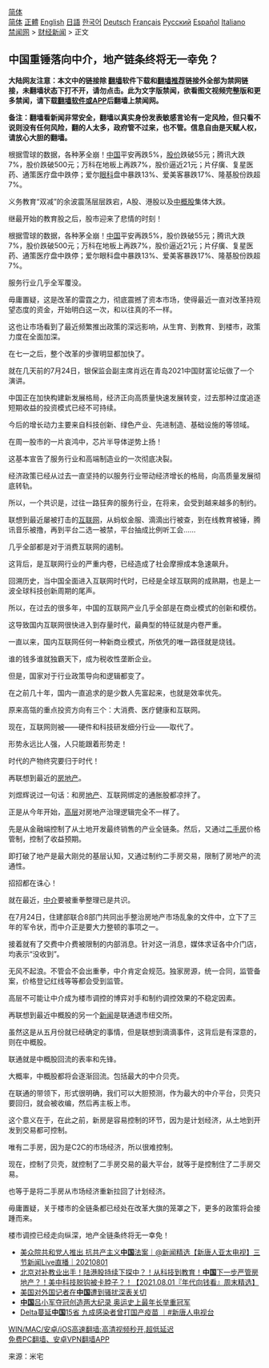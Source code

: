  <!-- 面包屑导航 --> <div class="breadcrumb"><!-- GTranslate: https://gtranslate.io/ -->  <div class="switcher notranslate">  <div class="selected">  <a href="#" onclick="return false;"> 简体</a>  </div>  <div class="option">  <a href="https://www.bannedbook.org" onclick="doGTranslate('zh-CN|zh-CN');jQuery('div.switcher div.selected a').html(jQuery(this).html());return false;" title="简体中文" class="nturl selected"> 简体</a>  <a href="https://www.bannedbook.org/zh-tw/" onclick="doGTranslate('zh-CN|zh-TW');jQuery('div.switcher div.selected a').html(jQuery(this).html());return false;" title="繁體中文" class="nturl"> 正體</a>  <a href="https://www.bannedbook.org/en/" onclick="doGTranslate('zh-CN|en');jQuery('div.switcher div.selected a').html(jQuery(this).html());return false;" title="English" class="nturl"> English</a>  <a href="https://www.bannedbook.org/ja/" onclick="doGTranslate('zh-CN|ja');jQuery('div.switcher div.selected a').html(jQuery(this).html());return false;" title="日本語" class="nturl"> 日語</a>  <a href="https://www.bannedbook.org/ko/" onclick="doGTranslate('zh-CN|ko');jQuery('div.switcher div.selected a').html(jQuery(this).html());return false;" title="한국어" class="nturl"> 한국어</a>  <a href="https://www.bannedbook.org/de/" onclick="doGTranslate('zh-CN|de');jQuery('div.switcher div.selected a').html(jQuery(this).html());return false;" title="Deutsch" class="nturl"> Deutsch</a>  <a href="https://www.bannedbook.org/fr/" onclick="doGTranslate('zh-CN|fr');jQuery('div.switcher div.selected a').html(jQuery(this).html());return false;" title="Français" class="nturl"> Français</a>  <a href="https://www.bannedbook.org/ru/" onclick="doGTranslate('zh-CN|ru');jQuery('div.switcher div.selected a').html(jQuery(this).html());return false;" title="Русский" class="nturl"> Русский</a>  <a href="https://www.bannedbook.org/es/" onclick="doGTranslate('zh-CN|es');jQuery('div.switcher div.selected a').html(jQuery(this).html());return false;" title="Español" class="nturl"> Español</a>  <a href="https://www.bannedbook.org/it/" onclick="doGTranslate('zh-CN|it');jQuery('div.switcher div.selected a').html(jQuery(this).html());return false;" title="Italiano" class="nturl"> Italiano</a>  </div>  </div>      <div class='breadcrumb-sub'><!-- Breadcrumb NavXT 6.3.0 --> <a href="https://www.bannedbook.org/" class="home">禁闻网</a> &gt; <a href="https://www.bannedbook.org/bnews/finance/" class="category">财经新闻</a> &gt; 正文</div></div><h2>中国重锤落向中介，地产链条终将无一幸免？</h2> <p class="notice"><b>大陆网友注意：本文中的链接除 <a href="https://github.com/bannedbook/fanqiang" >翻墙</a>软件下载和<a href="https://github.com/killgcd/justmysocks/blob/master/README.md">翻墙推荐</a>链接外全部为禁网链接，未翻墙状态下打不开，请勿点击。此为文字版禁闻，欲看图文视频完整版和更多禁闻，请下载<a href="https://github.com/bannedbook/fanqiang">翻墙软件或APP</a>后翻墙上禁闻网。</p><p>备注：翻墙看新闻非常安全，翻墙以真实身份发表敏感言论有一定风险，但只看不说则没有任何风险，翻的人太多，政府管不过来，也不管。信息自由是天赋人权，请放心大胆的翻墙。</b></p>  <div class="entry"> <p id="summary">根据雪球的数据，各种茅全崩！<span class='wp_keywordlink_affiliate'><a href="https://www.bannedbook.org/" title="中国" target="_blank">中国</a></span>平安再跌5%，<a href="https://www.bannedbook.org/bnews/tag/%E8%82%A1%E4%BB%B7/" class="st_tag internal_tag" rel="tag" title="标签 股价 下的日志">股价</a>跌破55元；腾讯大跌7%，股价跌破500元；万科在地板上再跌7%，股价逼近21元；片仔癀、复星医药、通策医疗盘中跌停；爱尔<a href="https://www.bannedbook.org/bnews/tag/%e7%9c%bc%e7%a7%91/" class="st_tag internal_tag" rel="tag" title="标签 眼科 下的日志">眼科</a>盘中暴跌13%、爱美客暴跌17%、隆基股份跌超7%。</p> <p id="conimg">义务教育“双减”的余波震荡层层跌宕，A股、港股以及<a href="https://www.bannedbook.org/bnews/tag/%E4%B8%AD%E6%A6%82%E8%82%A1/" class="st_tag internal_tag" rel="tag" title="标签 中概股 下的日志">中概股</a>集体大跌。</p> <p>继最开始的教育股之后，股市迎来了悲情的时刻！</p> <p>根据雪球的数据，各种茅全崩！<a href="https://www.bannedbook.org/bnews/tag/%E4%B8%AD%E5%9B%BD/" class="st_tag internal_tag" rel="tag" title="标签 中国 下的日志">中国</a>平安再跌5%，股价跌破55元；腾讯大跌7%，股价跌破500元；万科在地板上再跌7%，股价逼近21元；片仔癀、复星医药、通策医疗盘中跌停；爱尔眼科盘中暴跌13%、爱美客暴跌17%、隆基股份跌超7%。</p> <p>服务行业几乎全军覆没。</p> <p>毋庸置疑，这是改革的雷霆之力，彻底震撼了资本市场，使得最近一直对改革持观望态度的资金，开始明白这一次，和以往真的不一样。</p> <p>这也让市场看到了最近频繁推出政策的深远影响，从生育、到教育、到楼市，政策力度在全面加深。</p> <p>在七一之后，整个改革的步骤明显都加快了。</p> <p>就在几天前的7月24日，银保监会副主席肖远在青岛2021中国财富论坛做了一个演讲。</p> <p>中国正在加快构建新发展格局，经济正向高质量快速发展转变，过去那种过度追逐短期收益的投资模式已经不可持续。</p> <p>今后的增长动力主要来自科技创新、绿色产业、先进制造、基础设施的等领域。</p> <p>在周一股市的一片哀鸿中，芯片半导体逆势上扬！</p> <p>这基本宣告了服务行业和高端制造业的一次彻底决裂。</p>  <p>经济政策已经从过去一直坚持的以服务行业带动经济增长的格局，向高质量发展彻底转轨。</p> <p>所以，一个共识是，过往一路狂奔的服务行业，在将来，会受到越来越多的制约。</p> <p>联想到最近屡被打击的<a href="https://www.bannedbook.org/bnews/tag/%e4%ba%92%e8%81%94%e7%bd%91/" class="st_tag internal_tag" rel="tag" title="标签 互联网 下的日志">互联网</a>，从蚂蚁金服、滴滴出行被查，到在线教育被锤，腾讯音乐被撸，再到平台二选一被禁，平台抽成比例听工会……</p> <p>几乎全部都是对于消费互联网的遏制。</p> <p>这背后，是互联网行业的严重内卷，已经造成了社会摩擦成本急速飙升。</p> <p>回溯历史，当中国全面进入互联网时代时，已经是全球互联网的成熟期，也是上一波全球科技创新周期的尾声。</p> <p>所以，在过去的很多年，中国的互联网产业几乎全部是在商业模式的创新和模仿。</p> <p>这导致国内互联网很快进入到存量时代，最典型的特征就是内卷严重。</p> <p>一直以来，国内互联网任何一种新商业模式，所依凭的唯一路径就是烧钱。</p> <p>谁的钱多谁就独霸天下，成为税收性垄断企业。</p> <p>但是，国家对于行业政策导向和逻辑都变了。</p> <p>在之前几十年，国内一直追求的是少数人先富起来，也就是效率优先。</p> <p>原来高瓴的重点投资方向有三个：大消费、医疗健康和互联网。</p>  <p>现在，互联网则被——硬件和科技研发细分行业——取代了。</p> <p>形势永远比人强，人只能跟着形势走！</p> <p>时代的产物终究要归于时代！</p> <p>再联想到最近的<a href="https://www.bannedbook.org/bnews/tag/%e6%88%bf%e5%9c%b0%e4%ba%a7/" class="st_tag internal_tag" rel="tag" title="标签 房地产 下的日志">房地产</a>。</p> <p>刘煜辉说过一句话：和房<a href="https://www.bannedbook.org/bnews/tag/%e5%9c%b0%e4%ba%a7/" class="st_tag internal_tag" rel="tag" title="标签 地产 下的日志">地产</a>、互联网绑定的通胀股都凉拌了。</p> <p>正是从今年开始，<span class='wp_keywordlink_affiliate'><a href="https://www.bannedbook.org/bnews/ccpdope/" title="中共高层内幕" target="_blank">高层</a></span>对房地产治理逻辑完全不一样了。</p> <p>先是从金融端控制了从土地开发最终销售的产业全链条。然后，又通过<a href="https://www.bannedbook.org/bnews/tag/%E4%BA%8C%E6%89%8B%E6%88%BF/" class="st_tag internal_tag" rel="tag" title="标签 二手房 下的日志">二手房</a>价格管制，控制了收益预期。</p> <p>即打破了地产是最大刚兑的基层认知，又通过制约二手房交易，限制了房地产的流通性。</p> <p>招招都在诛心！</p> <p>就在最近，<a href="https://www.bannedbook.org/bnews/tag/%E4%B8%AD%E4%BB%8B/" class="st_tag internal_tag" rel="tag" title="标签 中介 下的日志">中介</a>要被重拳整理已是共识。</p> <p>在7月24日，住建部联合8部门共同出手整治房地产市场乱象的文件中，立下了三年的军令状，而中介正是要大力整顿的事项之一。</p> <p>接着就有了交费中介费被限制的内部消息。针对这一消息，媒体求证各中介门店，均表示“没收到”。</p> <p>无风不起浪。不管会不会出重拳，中介肯定会规范。独家房源，统一合同，监管备案，价格登记红线等等都会受到监管。</p>  <p>高层不可能让中介成为楼市调控的博弈对手和制约调控效果的不稳定因素。</p> <p>再联想到最近中概股的另一个<span class='wp_keywordlink_affiliate'><a href="https://www.bannedbook.org/" title="新闻">新闻</a></span>是联通退市纽交所。</p> <p>虽然这是从五月份就已经确定的事情，但是联想到滴滴事件，这背后是有深意的，则在中概股。</p> <p>联通就是中概股回流的表率和先锋。</p> <p>大概率，中概股都将会逐渐回流。包括最大的中介贝壳。</p> <p>在联通的带领下，形式很明确，我们可以大胆预测，作为最大的中介平台，贝壳只要回归，就会被收编，然后再主板上市。</p> <p>这个意义在于，在此之前，新房是容易控制的环节，因为是计划经济，从土地到开发到交易都可控制。</p> <p>唯有二手房，因为是C2C的市场经济，所以很难控制。</p> <p>现在，控制了贝壳，就控制了二手房交易的最大平台，就等于是控制住了二手房交易。</p> <p>也等于是将二手房从市场经济重新拉回了计划经济。</p> <p>毋庸置疑，关于楼市的全链条都已经处在改革大旗的笼罩之下，更多的政策将会接踵而来。</p> <p>楼市调控已经走向纵深，地产全链条终将无一幸免！</p> <ul class='op-related-articles' title='相关阅读'> <li><a href='https://www.bannedbook.org/bnews/bannedvideo/20210801/1598165.html' target='_blank'>美众院共和党人推出 抗共产主义<b>中国</b>法案｜@新闻精选【新唐人亚太电视】三节新闻Live直播｜20210801</a></li> <li><a href='https://www.bannedbook.org/bnews/taiwannews/20210801/1598143.html' target='_blank'>北京对补教业出手！陆港股持续下探中？！从科技到教育！<b>中国</b>下一步严管房地产？！美中科技脱钩被卡脖子？！【2021.08.01『年代向钱看』周末精选】</a></li> <li><a href='https://www.bannedbook.org/bnews/baitai/20210801/1598140.html' target='_blank'>美国对外国记者在<b>中国</b>遭到骚扰深表关切</a></li> <li><a href='https://www.bannedbook.org/bnews/baitai/20210801/1598132.html' target='_blank'><b>中国</b>吕小军夺冠创造两大纪录 奥运史上最年长举重冠军</a></li> <li><a href='https://www.bannedbook.org/bnews/bannedvideo/20210801/1598128.html' target='_blank'>Delta蔓延<b>中国</b>15省 九成感染者曾打国产疫苗 ｜#新唐人电视台</a></li> </ul> <p class="texttj"> <a href="https://github.com/bannedbook/fanqiang/wiki/V2ray%E6%9C%BA%E5%9C%BA" target="_blank">WIN/MAC/安卓/iOS高速翻墙:高清视频秒开,超低延迟</a><br/> <a href="https://github.com/bannedbook/fanqiang/wiki/%E7%A6%81%E9%97%BB%E7%BD%91%E5%AE%89%E5%8D%93%E7%BF%BB%E5%A2%99%E6%96%B0%E9%97%BBAPP" target="_blank">免费PC翻墙、安卓VPN翻墙APP</a></p> <p> 来源：米宅 </p><a name='sharetosocial'></a>  <div style="margin-bottom:5px;padding-bottom:5px;clear:both"> <div id="archive-pix-1" class="banner-ads"> <!-- AuctionX Display platform tag START --> <div id="26318x728x90x621x_ADSLOT2" clicktrack="%%CLICK_URL_ESC%%"></div> <!-- AuctionX Display platform tag END --> </div> <div id="archive-pix-2" class="banner-ads"> <!-- AuctionX Display platform tag START --> <div id="26315x300x250x621x_ADSLOT2" clicktrack="%%CLICK_URL_ESC%%"></div> <!-- AuctionX Display platform tag END --> </div> </div>  <div id="archive-pix-1" class="banner-ads"> <!-- AuctionX Display platform tag START --> <div id="26318x728x90x621x_ADSLOT3" clicktrack="%%CLICK_URL_ESC%%"></div> <!-- AuctionX Display platform tag END --> </div> </div><!--END ENTRY--> 
